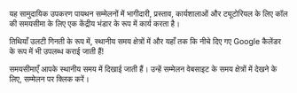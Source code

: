 यह सामुदायिक उपकरण पायथन सम्मेलनों में भागीदारी, प्रस्ताव, कार्यशालाओं और ट्यूटोरियल के लिए कॉल की समयसीमा के लिए एक केंद्रीय भंडार के रूप में कार्य करता है।

तिथियाँ उलटी गिनती के रूप में, स्थानीय समय क्षेत्रों में और यहाँ तक कि नीचे दिए गए Google कैलेंडर के रूप में भी उपलब्ध कराई जाती हैं!

समयसीमाएँ <span class="local-timezone">आपके स्थानीय</span> समय में दिखाई जाती हैं। उन्हें सम्मेलन वेबसाइट के समय क्षेत्रों में देखने के लिए, सम्मेलन पर क्लिक करें।
